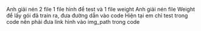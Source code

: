 Anh giải nén 2 file 1 file hình để test và 1 file weight
Anh giải nén file Weight để lấy gói đã train ra, đưa đường dẫn vào code
Hiện tại em chỉ test trong code nên phải đưa link hình vào img_path trong code
